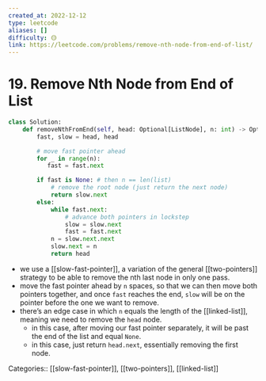 ```yaml
---
created_at: 2022-12-12
type: leetcode
aliases: []
difficulty: 🟡
link: https://leetcode.com/problems/remove-nth-node-from-end-of-list/
---
```


# 19. Remove Nth Node from End of List

```python
class Solution:
    def removeNthFromEnd(self, head: Optional[ListNode], n: int) -> Optional[ListNode]:
        fast, slow = head, head 

        # move fast pointer ahead
        for _ in range(n):
           fast = fast.next

        if fast is None: # then n == len(list)
            # remove the root node (just return the next node)
            return slow.next
        else:
            while fast.next:
                # advance both pointers in lockstep
                slow = slow.next
                fast = fast.next
            n = slow.next.next
            slow.next = n
            return head
```

- we use a [[slow-fast-pointer]], a variation of the general [[two-pointers]] strategy to be able to remove the nth last node in only one pass.
- move the fast pointer ahead by `n` spaces, so that we can then move both pointers together, and once `fast` reaches the end, `slow` will be on the pointer before the one we want to remove.
- there’s an edge case in which `n` equals the length of the [[linked-list]], meaning we need to remove the `head` node.
	- in this case, after moving our fast pointer separately, it will be past the end of the list and equal `None`.
	- in this case, just return `head.next`, essentially removing the first node.

Categories:: [[slow-fast-pointer]], [[two-pointers]], [[linked-list]]
